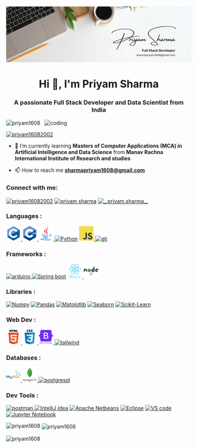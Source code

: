 ![logo](https://github.com/priyam1608/priyam1608/blob/main/20230919_134514_0000.png)

<h1 align="center">Hi 👋, I'm Priyam Sharma</h1>
<h3 align="center">A passionate Full Stack Developer and Data Scientist from India</h3>

<img align="right" alt="coding" width="400" src="https://user-images.githubusercontent.com/74038190/212749171-b84692a8-2b04-4e3b-93ca-ac14705da224.gif">

<p align="left"> <img src="https://komarev.com/ghpvc/?username=priyam1608&label=Profile%20views&color=0e75b6&style=flat" alt="priyam1608" /> </p>

<p align="left"> <a href="https://twitter.com/priyam16082002" target="blank"><img src="https://img.shields.io/twitter/follow/priyam16082002?logo=twitter&style=for-the-badge" alt="priyam16082002" /></a> </p>

- 🌱 I’m currently learning **Masters of Computer Applications (MCA) in Artificial Intelligence and Data Science** from **Manav Rachna International Institute of Research and studies** 

- 📫 How to reach me **sharmapriyam1608@gmail.com**

<h3 align="left">Connect with me:</h3>
<p align="left">
<a href="https://twitter.com/priyam16082002" target="blank"><img align="center" src="https://raw.githubusercontent.com/rahuldkjain/github-profile-readme-generator/master/src/images/icons/Social/twitter.svg" alt="priyam16082002" height="30" width="40" /></a>
<a href="https://linkedin.com/in/priyam sharma" target="blank"><img align="center" src="https://raw.githubusercontent.com/rahuldkjain/github-profile-readme-generator/master/src/images/icons/Social/linked-in-alt.svg" alt="priyam sharma" height="30" width="40" /></a>
<a href="https://instagram.com/_.priyam.sharma._" target="blank"><img align="center" src="https://raw.githubusercontent.com/rahuldkjain/github-profile-readme-generator/master/src/images/icons/Social/instagram.svg" alt="_.priyam.sharma._" height="30" width="40" /></a>
</p>

<h3 align="left">Languages :</h3>
<p align="left"> 
  <a href="https://www.cprogramming.com/" target="_blank" rel="noreferrer"> <img src="https://raw.githubusercontent.com/devicons/devicon/master/icons/c/c-original.svg" alt="c" width="40" height="40" /> </a> 
  <a href="https://www.w3schools.com/cpp/" target="_blank" rel="noreferrer"> <img src="https://raw.githubusercontent.com/devicons/devicon/master/icons/cplusplus/cplusplus-original.svg" alt="cplusplus" width="40" height="40" /> </a> 
  <a href="https://www.java.com" target="_blank" rel="noreferrer"> <img src="https://raw.githubusercontent.com/devicons/devicon/master/icons/java/java-original.svg" alt="java" width="40" height="40" /> </a> 
  <a href="https://www.python.org/" target="_blank" rel="noreferrer"> <img src="https://s3.dualstack.us-east-2.amazonaws.com/pythondotorg-assets/media/community/logos/python-logo-only.png" alt="Python" width="40" height="40" /></a>
  <a href="https://developer.mozilla.org/en-US/docs/Web/JavaScript" target="_blank" rel="noreferrer"> <img src="https://raw.githubusercontent.com/devicons/devicon/master/icons/javascript/javascript-original.svg" alt="javascript" width="40" height="40" /> </a>
  <a href="https://git-scm.com/" target="_blank" rel="noreferrer"> <img src="https://www.vectorlogo.zone/logos/git-scm/git-scm-icon.svg" alt="git" width="40"/> </a> 
  
<h3 align="left">Frameworks :</h3>
  <a href="https://www.arduino.cc/" target="_blank" rel="noreferrer"> <img src="https://cdn.worldvectorlogo.com/logos/arduino-1.svg" alt="arduino" width="40" height="40" /> </a>
  <a href="https://spring.io/projects/spring-boot" target="_blank" rel="noreferrer"> <img src="https://spring.io/img/projects/spring-boot.svg" alt="Spring boot" width="40" height="40" /></a>
  <a href="https://reactjs.org/" target="_blank" rel="noreferrer"> <img src="https://raw.githubusercontent.com/devicons/devicon/master/icons/react/react-original-wordmark.svg" alt="react" width="40" height="40" /> </a> 
  <a href="https://nodejs.org" target="_blank" rel="noreferrer"> <img src="https://raw.githubusercontent.com/devicons/devicon/master/icons/nodejs/nodejs-original-wordmark.svg" alt="nodejs" width="40" height="40" /> </a> 

<h3 align="left">Libraries :</h3>
  <a href="https://numpy.org/" target="_blank" rel="noreferrer"> <img src="https://numpy.org/images/logo.svg" alt="Numpy" width="40" height="40" /></a>
  <a href="https://pandas.pydata.org/" target="_blank" rel="noreferrer"> <img src="https://pandas.pydata.org/static/img/pandas_mark_white.svg" alt="Pandas" width="40" height="40" /></a>
  <a href="https://matplotlib.org/" target="_blank" rel="noreferrer"> <img src="https://matplotlib.org/stable/_static/logo_dark.svg" alt="Matplotlib" width="40" height="40" /></a>
  <a href="https://seaborn.pydata.org/" target="_blank" rel="noreferrer"> <img src="https://seaborn.pydata.org/_static/logo-wide-lightbg.svg" alt="Seaborn" width="40" height="40" /></a>
  <a href="https://scikit-learn.org/stable/" target="_blank" rel="noreferrer"> <img src="https://scikit-learn.org/stable/_static/scikit-learn-logo-small.png" alt="Scikit-Learn" height="40" /></a>

<h3 align="left">Web Dev :</h3>
  <a href="https://www.w3.org/html/" target="_blank" rel="noreferrer"> <img src="https://raw.githubusercontent.com/devicons/devicon/master/icons/html5/html5-original-wordmark.svg" alt="html5" width="40" height="40" /> </a> 
  <a href="https://www.w3schools.com/css/" target="_blank" rel="noreferrer"> <img src="https://raw.githubusercontent.com/devicons/devicon/master/icons/css3/css3-original-wordmark.svg" alt="css3" width="40" height="40" /> </a> 
  <a href="https://getbootstrap.com" target="_blank" rel="noreferrer"> <img src="https://raw.githubusercontent.com/devicons/devicon/master/icons/bootstrap/bootstrap-plain-wordmark.svg" alt="bootstrap" width="40" height="40" /> </a> 
  <a href="https://tailwindcss.com/" target="_blank" rel="noreferrer"> <img src="https://www.vectorlogo.zone/logos/tailwindcss/tailwindcss-icon.svg" alt="tailwind" width="40" height="40" /> </a> 

<h3 align="left">Databases :</h3>
  <a href="https://www.mysql.com/" target="_blank" rel="noreferrer"> <img src="https://raw.githubusercontent.com/devicons/devicon/master/icons/mysql/mysql-original-wordmark.svg" alt="mysql" width="40" height="40" /> </a> 
  <a href="https://www.mongodb.com/" target="_blank" rel="noreferrer"> <img src="https://raw.githubusercontent.com/devicons/devicon/master/icons/mongodb/mongodb-original-wordmark.svg" alt="mongodb" width="40" height="40" /> </a> 
  <a href="https://www.postgresql.org/" target="_blank" rel="noreferrer"> <img src="https://www.postgresql.org/media/img/about/press/elephant.png" alt="postgresql" width="40" height="40" /> </a> 

<h3 align="left">Dev Tools :</h3>
  <a href="https://postman.com" target="_blank" rel="noreferrer"> <img src="https://www.vectorlogo.zone/logos/getpostman/getpostman-icon.svg" alt="postman" width="40" height="40" /> </a> 
  <a href="https://www.jetbrains.com/idea/" target="_blank" rel="noreferrer"> <img src="https://encrypted-tbn3.gstatic.com/images?q=tbn:ANd9GcRnWW6aAchn9qLwIlBxOzgRtd48fkSUTug1WQR2v5tfe5IFtdMLwfC2lHh5VEBe_3d8kVeoXPSFWra5ERo3IOgfNJ6rnYkqRZ5i2dq9Wg" alt="IntelliJ Idea" width="40" height="40" /></a>
  <a href="https://netbeans.apache.org/front/main/index.html" target="_blank" rel="noreferrer"> <img src="https://netbeans.apache.org/_/images/apache-netbeans.svg" alt="Apache Netbeans" width="40" height="40" /></a>
  <a href="https://eclipseide.org/" target="_blank" rel="noreferrer"> <img src="https://eclipseide.org/images/logo/eclipse-ide-logo-white.svg" alt="Eclipse" width="40" height="40" /></a>
  <a href="https://code.visualstudio.com/" target="_blank" rel="noreferrer"> <img src="https://code.visualstudio.com/assets/images/code-stable.png" alt="VS code" width="40" height="40" /></a>
  <a href="https://jupyter.org/" target="_blank" rel="noreferrer"> <img src="https://jupyter.org/assets/homepage/main-logo.svg" alt="Jupyter Notebook" width="40" height="40" /></a>
</p>

<p><img align="left" src="https://github-readme-stats.vercel.app/api/top-langs?username=priyam1608&show_icons=true&locale=en&layout=compact" alt="priyam1608" /></p>

<p>&nbsp;<img align="center" src="https://github-readme-stats.vercel.app/api?username=priyam1608&show_icons=true&locale=en" alt="priyam1608" /></p>

<p><img align="center" src="https://github-readme-streak-stats.herokuapp.com/?user=priyam1608&" alt="priyam1608" /></p>
